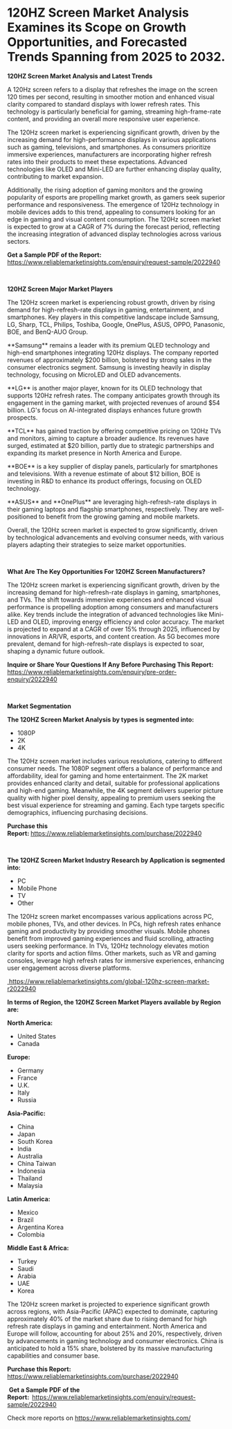 <p><h1>120HZ Screen Market Analysis Examines its Scope on Growth Opportunities, and Forecasted Trends Spanning from 2025 to 2032.</h1></p><p><strong>120HZ Screen Market Analysis and Latest Trends</strong></p>
<p><p>A 120Hz screen refers to a display that refreshes the image on the screen 120 times per second, resulting in smoother motion and enhanced visual clarity compared to standard displays with lower refresh rates. This technology is particularly beneficial for gaming, streaming high-frame-rate content, and providing an overall more responsive user experience.</p><p>The 120Hz screen market is experiencing significant growth, driven by the increasing demand for high-performance displays in various applications such as gaming, televisions, and smartphones. As consumers prioritize immersive experiences, manufacturers are incorporating higher refresh rates into their products to meet these expectations. Advanced technologies like OLED and Mini-LED are further enhancing display quality, contributing to market expansion.</p><p>Additionally, the rising adoption of gaming monitors and the growing popularity of esports are propelling market growth, as gamers seek superior performance and responsiveness. The emergence of 120Hz technology in mobile devices adds to this trend, appealing to consumers looking for an edge in gaming and visual content consumption. The 120Hz screen market is expected to grow at a CAGR of 7% during the forecast period, reflecting the increasing integration of advanced display technologies across various sectors.</p></p>
<p><strong>Get a Sample PDF of the Report:&nbsp;</strong> <a href="https://www.reliablemarketinsights.com/enquiry/request-sample/2022940?utm_campaign=2013&utm_medium=2&utm_source=Github&utm_content=ia&utm_term=06042025&utm_id=120hz-screen">https://www.reliablemarketinsights.com/enquiry/request-sample/2022940</a></p>
<p>&nbsp;</p>
<p><strong>120HZ Screen Major Market Players</strong></p>
<p><p>The 120Hz screen market is experiencing robust growth, driven by rising demand for high-refresh-rate displays in gaming, entertainment, and smartphones. Key players in this competitive landscape include Samsung, LG, Sharp, TCL, Philips, Toshiba, Google, OnePlus, ASUS, OPPO, Panasonic, BOE, and BenQ-AUO Group.</p><p>**Samsung** remains a leader with its premium QLED technology and high-end smartphones integrating 120Hz displays. The company reported revenues of approximately $200 billion, bolstered by strong sales in the consumer electronics segment. Samsung is investing heavily in display technology, focusing on MicroLED and OLED advancements.</p><p>**LG** is another major player, known for its OLED technology that supports 120Hz refresh rates. The company anticipates growth through its engagement in the gaming market, with projected revenues of around $54 billion. LG's focus on AI-integrated displays enhances future growth prospects.</p><p>**TCL** has gained traction by offering competitive pricing on 120Hz TVs and monitors, aiming to capture a broader audience. Its revenues have surged, estimated at $20 billion, partly due to strategic partnerships and expanding its market presence in North America and Europe.</p><p>**BOE** is a key supplier of display panels, particularly for smartphones and televisions. With a revenue estimate of about $12 billion, BOE is investing in R&D to enhance its product offerings, focusing on OLED technology.</p><p>**ASUS** and **OnePlus** are leveraging high-refresh-rate displays in their gaming laptops and flagship smartphones, respectively. They are well-positioned to benefit from the growing gaming and mobile markets.</p><p>Overall, the 120Hz screen market is expected to grow significantly, driven by technological advancements and evolving consumer needs, with various players adapting their strategies to seize market opportunities.</p></p>
<p>&nbsp;</p>
<p><strong>What Are The Key Opportunities For 120HZ Screen Manufacturers?</strong></p>
<p><p>The 120Hz screen market is experiencing significant growth, driven by the increasing demand for high-refresh-rate displays in gaming, smartphones, and TVs. The shift towards immersive experiences and enhanced visual performance is propelling adoption among consumers and manufacturers alike. Key trends include the integration of advanced technologies like Mini-LED and OLED, improving energy efficiency and color accuracy. The market is projected to expand at a CAGR of over 15% through 2025, influenced by innovations in AR/VR, esports, and content creation. As 5G becomes more prevalent, demand for high-refresh-rate displays is expected to soar, shaping a dynamic future outlook.</p></p>
<p><strong>Inquire or Share Your Questions If Any Before Purchasing This Report:</strong> <a href="https://www.reliablemarketinsights.com/enquiry/pre-order-enquiry/2022940?utm_campaign=2013&utm_medium=2&utm_source=Github&utm_content=ia&utm_term=06042025&utm_id=120hz-screen">https://www.reliablemarketinsights.com/enquiry/pre-order-enquiry/2022940</a></p>
<p>&nbsp;</p>
<p><strong>Market Segmentation</strong></p>
<p><strong>The 120HZ Screen Market Analysis by types is segmented into:</strong></p>
<p><ul><li>1080P</li><li>2K</li><li>4K</li></ul></p>
<p><p>The 120Hz screen market includes various resolutions, catering to different consumer needs. The 1080P segment offers a balance of performance and affordability, ideal for gaming and home entertainment. The 2K market provides enhanced clarity and detail, suitable for professional applications and high-end gaming. Meanwhile, the 4K segment delivers superior picture quality with higher pixel density, appealing to premium users seeking the best visual experience for streaming and gaming. Each type targets specific demographics, influencing purchasing decisions.</p></p>
<p><strong>Purchase this Report:&nbsp;</strong><a href="https://www.reliablemarketinsights.com/purchase/2022940?utm_campaign=2013&utm_medium=2&utm_source=Github&utm_content=ia&utm_term=06042025&utm_id=120hz-screen">https://www.reliablemarketinsights.com/purchase/2022940</a></p>
<p>&nbsp;</p>
<p><strong>The 120HZ Screen Market Industry Research by Application is segmented into:</strong></p>
<p><ul><li>PC</li><li>Mobile Phone</li><li>TV</li><li>Other</li></ul></p>
<p><p>The 120Hz screen market encompasses various applications across PC, mobile phones, TVs, and other devices. In PCs, high refresh rates enhance gaming and productivity by providing smoother visuals. Mobile phones benefit from improved gaming experiences and fluid scrolling, attracting users seeking performance. In TVs, 120Hz technology elevates motion clarity for sports and action films. Other markets, such as VR and gaming consoles, leverage high refresh rates for immersive experiences, enhancing user engagement across diverse platforms.</p></p>
<p><a href="https://www.reliablemarketinsights.com/global-120hz-screen-market-r2022940?utm_campaign=2013&utm_medium=2&utm_source=Github&utm_content=ia&utm_term=06042025&utm_id=120hz-screen">&nbsp;https://www.reliablemarketinsights.com/global-120hz-screen-market-r2022940</a></p>
<p><strong>In terms of Region, the 120HZ Screen Market Players available by Region are:</strong></p>
<p>
    <p> <strong> North America: </strong>
        <ul>
            <li>United States</li>
            <li>Canada</li>
        </ul>
        </p> 
    <p> <strong> Europe: </strong>
        <ul>
            <li>Germany</li>
            <li>France</li>
            <li>U.K.</li>
            <li>Italy</li>
            <li>Russia</li>
        </ul>
        </p> 
    <p> <strong> Asia-Pacific: </strong>
        <ul>
            <li>China</li>
            <li>Japan</li>
            <li>South Korea</li>
            <li>India</li>
            <li>Australia</li>
            <li>China Taiwan</li>
            <li>Indonesia</li>
            <li>Thailand</li>
            <li>Malaysia</li>
        </ul>
        </p> 
    <p> <strong> Latin America: </strong>
        <ul>
            <li>Mexico</li>
            <li>Brazil</li>
            <li>Argentina Korea</li>
            <li>Colombia</li>
        </ul>
        </p> 
    <p> <strong> Middle East & Africa: </strong>
        <ul>
            <li>Turkey</li>
            <li>Saudi</li>
            <li>Arabia</li>
            <li>UAE</li>
            <li>Korea</li>
        </ul>
    </p>
    </p>
<p><p>The 120Hz screen market is projected to experience significant growth across regions, with Asia-Pacific (APAC) expected to dominate, capturing approximately 40% of the market share due to rising demand for high refresh rate displays in gaming and entertainment. North America and Europe will follow, accounting for about 25% and 20%, respectively, driven by advancements in gaming technology and consumer electronics. China is anticipated to hold a 15% share, bolstered by its massive manufacturing capabilities and consumer base.</p></p>
<p><strong>Purchase this Report: </strong><a href="https://www.reliablemarketinsights.com/purchase/2022940?utm_campaign=2013&utm_medium=2&utm_source=Github&utm_content=ia&utm_term=06042025&utm_id=120hz-screen">https://www.reliablemarketinsights.com/purchase/2022940</a></p>
<p>&nbsp;<strong>Get a Sample PDF of the Report:&nbsp;&nbsp;</strong><a href="https://www.reliablemarketinsights.com/enquiry/request-sample/2022940?utm_campaign=2013&utm_medium=2&utm_source=Github&utm_content=ia&utm_term=06042025&utm_id=120hz-screen">https://www.reliablemarketinsights.com/enquiry/request-sample/2022940</a></p>
<p><strong></strong></p>
<p>Check more reports on <a href="https://www.reliablemarketinsights.com/?utm_campaign=2013&utm_medium=2&utm_source=Github&utm_content=ia&utm_term=06042025&utm_id=120hz-screen">https://www.reliablemarketinsights.com/</a></p>